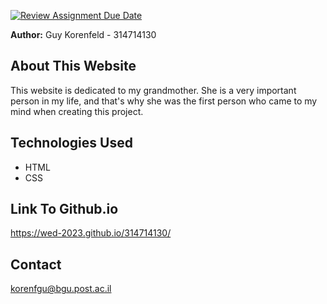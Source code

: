[![Review Assignment Due Date](https://classroom.github.com/assets/deadline-readme-button-22041afd0340ce965d47ae6ef1cefeee28c7c493a6346c4f15d667ab976d596c.svg)](https://classroom.github.com/a/89IMDEJr)

**Author:** Guy Korenfeld - 314714130 

## About This Website  
This website is dedicated to my grandmother. She is a very important person in my life, and that's why she was the first person who came to my mind when creating this project.  

## Technologies Used  
- HTML  
- CSS  

## Link To Github.io  
https://wed-2023.github.io/314714130/

## Contact  
korenfgu@bgu.post.ac.il
